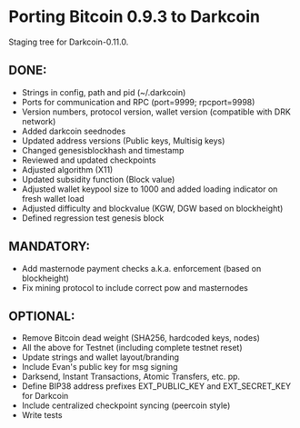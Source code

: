 Porting Bitcoin 0.9.3 to Darkcoin
=================================

Staging tree for Darkcoin-0.11.0.


DONE:
-----

- Strings in config, path and pid (~/.darkcoin)
- Ports for communication and RPC (port=9999; rpcport=9998)
- Version numbers, protocol version, wallet version (compatible with DRK network)
- Added darkcoin seednodes
- Updated address versions (Public keys, Multisig keys)
- Changed genesisblockhash and timestamp
- Reviewed and updated checkpoints
- Adjusted algorithm (X11)
- Updated subsidity function (Block value)
- Adjusted wallet keypool size to 1000 and added loading indicator on fresh wallet load
- Adjusted difficulty and blockvalue (KGW, DGW based on blockheight)
- Defined regression test genesis block


MANDATORY:
----------

- Add masternode payment checks a.k.a. enforcement (based on blockheight)
- Fix mining protocol to include correct pow and masternodes


OPTIONAL:
---------

- Remove Bitcoin dead weight (SHA256, hardcoded keys, nodes)
- All the above for Testnet (including complete testnet reset)
- Update strings and wallet layout/branding
- Include Evan's public key for msg signing
- Darksend, Instant Transactions, Atomic Transfers, etc. pp.
- Define BIP38 address prefixes EXT_PUBLIC_KEY and EXT_SECRET_KEY for Darkcoin
- Include centralized checkpoint syncing (peercoin style)
- Write tests
